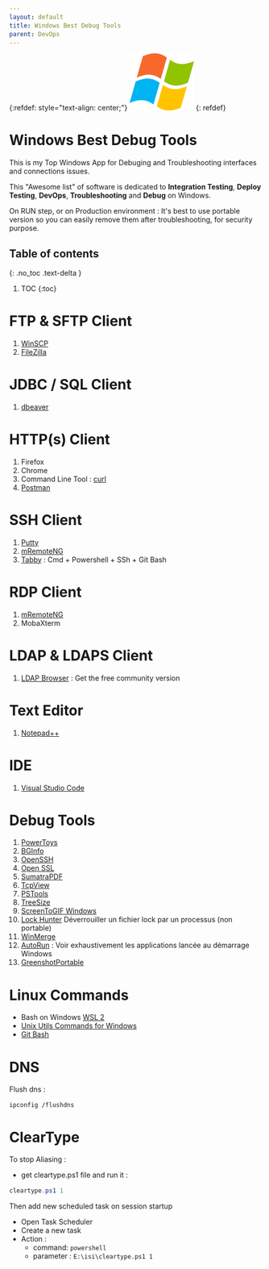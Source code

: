 ```yaml
---
layout: default
title: Windows Best Debug Tools
parent: DevOps
---
```


{:refdef: style="text-align: center;"}
<img src="/images/windows-logo.png" width="128px">
{: refdef}

# Windows Best Debug Tools

This is my Top Windows App for Debuging and Troubleshooting interfaces and connections issues.


This "Awesome list" of software is dedicated to **Integration Testing**, **Deploy Testing**, **DevOps**, **Troubleshooting** and **Debug** on Windows. 

On RUN step, or on Production environment : It's best to use portable version so you can easily remove them after troubleshooting, for security purpose.

## Table of contents
{: .no_toc .text-delta }

1. TOC
{:toc}


# FTP & SFTP Client

1. [WinSCP](https://winscp.net/eng/downloads.php)
1. [FileZilla](https://filezilla-project.org/download.php?show_all=1)

# JDBC / SQL Client

1. [dbeaver](https://portapps.io/app/dbeaver-portable/)

# HTTP(s) Client

1. Firefox
1. Chrome
1. Command Line Tool : [curl](https://curl.se/windows/)
1. [Postman](https://www.postman.com/downloads/)

# SSH Client

1. [Putty](https://www.putty.org/)
1. [mRemoteNG](https://mremoteng.org/download)
1. [Tabby](https://tabby.sh/app) : Cmd + Powershell + SSh + Git Bash

# RDP Client

1. [mRemoteNG](https://mremoteng.org/download)
1. MobaXterm

# LDAP & LDAPS Client

1. [LDAP Browser](https://www.ldapadministrator.com/download.htm#browser) : Get the free community version

# Text Editor

1. [Notepad++](https://notepad-plus-plus.org/downloads/)

# IDE

1. [Visual Studio Code](https://code.visualstudio.com/download)


# Debug Tools

1. [PowerToys](https://learn.microsoft.com/en-us/windows/powertoys/install) 
1. [BGInfo](https://docs.microsoft.com/en-us/sysinternals/downloads/bginfo)
1. [OpenSSH](https://www.openssh.com/)
1. [Open SSL](https://slproweb.com/products/Win32OpenSSL.html)
1. [SumatraPDF](https://www.sumatrapdfreader.org/download-free-pdf-viewer)
1. [TcpView](https://docs.microsoft.com/en-us/sysinternals/downloads/tcpview)
1. [PSTools](https://docs.microsoft.com/en-us/sysinternals/downloads/pstools)
1. [TreeSize](https://customers.jam-software.de/downloadTrial.php?language=EN&article_no=80)
1. [ScreenToGIF Windows](https://www.screentogif.com/)
1. [Lock Hunter](https://lockhunter.com/download.htm) Déverrouiller un fichier lock par un processus (non portable)
1. [WinMerge](https://winmerge.org/downloads/?lang=fr)
1. [AutoRun](https://docs.microsoft.com/fr-fr/sysinternals/downloads/autoruns) : Voir exhaustivement les applications lancée au démarrage Windows
1. [GreenshotPortable](https://getgreenshot.org/version-history/)

# Linux Commands 

- Bash on Windows [WSL 2](https://learn.microsoft.com/en-us/windows/wsl/install-on-server)
- [Unix Utils Commands for Windows](http://unxutils.sourceforge.net/)
- [Git Bash](https://gitforwindows.org/)

# DNS 

Flush dns :

```
ipconfig /flushdns
```



# ClearType

To stop Aliasing : 

- get cleartype.ps1 file and run it :

```powershell
cleartype.ps1 1
```

Then add new scheduled task on session startup 

- Open Task Scheduler
- Create a new task
- Action : 
  - command: `powershell`
  - parameter : `E:\isi\cleartype.ps1 1`
